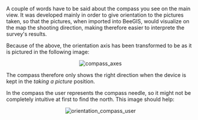 A couple of words have to be said about the compass you see on the main view.
It was developed mainly in order to give orientation to the pictures taken, so that the pictures, when imported into BeeGIS, would visualize on the map the shooting direction, making therefore easier to interprete the survey's results.

Because of the above, the orientation axis has been transformed to be as it is pictured in the following image:

<p align='center'><img src='http://wiki.geopaparazzi.googlecode.com/git/images/compass_axes.png' alt='compass_axes' /></p>

The compass therefore only shows the right direction when the device is kept in the _taking a picture_ position.

In the compass the user represents the compass needle, so it might not be completely intuitive at first to find the north. This image should help:

<p align='center'><img src='http://wiki.geopaparazzi.googlecode.com/git/images/orientation_compass_user.png' alt='orientation_compass_user' /></p>